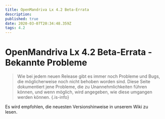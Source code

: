 ```yaml
---
title: OpenMandriva Lx 4.2 Beta-Errata
description: 
published: true
date: 2020-03-07T20:34:48.359Z
tags: 4.2
---
```


# OpenMandriva Lx 4.2 Beta-Errata - Bekannte Probleme
> Wie bei jedem neuen Release gibt es immer noch Probleme und Bugs, die möglicherweise noch nicht behoben worden sind. Diese Seite dokumentiert jene Probleme, die zu Unannehmlichkeiten führen können, und wenn möglich, wird angegeben, wie diese umgangen werden können.
{.is-info}


Es wird empfohlen, die neuesten Versionshinweise in unserem Wiki zu lesen.
